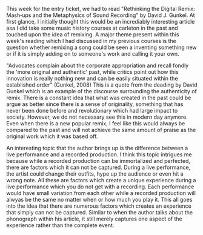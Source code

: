 This week for the entry ticket, we had to read "Rethinking the Digital Remix: Mash‐ups and the Metaphysics of Sound Recording" by David J. Gunkel. At first glance, I initially thought this would be an incrediably interesting article asa I did take some music history courses at carleton in the past and touched upon the idea of remixing. 
A major theme present within this week's reading which I had discussed in my previous courses is the question whether remixing a song could be seen a inventing something new or if it is simply adding on to someone's work and calling it your own. 

"Advocates complain about the corporate appropriation and recall fondly the 'more original and authentic' past, while critics point out how this innovation is really nothing new and can be easily situated within the established order" (Gunkel, 2008)
This is a quote from the deading by David Gunkel which is an example of the discourse surrounding the authenticity of remix. There is a constant idea that what was created in the past could be argue as better since there is a sense of originality, something that has never been done before and revolutionary which had large impact to society. However, we do not necessary see this in modern day anymore. 
Even when there is a new popular remix, I feel like this would always be compared to the past and will not achieve the same amount of praise as the original work which it was based off. 

An interesting topic that the author brings up is the difference between a live performance and a recorded production. I think this topic intrigues me because while a recorded production can be immortalized and perfected, there are factors which it can not be captured. During a live performance, the artist could change their outfits, hype up the audience or even hit a wrong note. All these are factors which create a unique experience during a live performance which you do not get with a recording. Each performance would have small variation from each other while a recorded production will alwyas be the same no matter when or how much you play it. This all goes into the idea that there are numerous factors which creates an experience that simply can not be captured. Similar to when the author talks about the phonograph within his article, it still merely captures one aspect of the experience rather than the complete event. 
